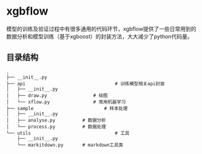 # xgbflow

模型的训练及验证过程中有很多通用的代码环节，xgbflow提供了一些日常用到的数据分析和模型训练（基于xgboost）的封装方法，大大减少了python代码量。

## 目录结构

```
.
├── __init__.py
├── api									# 训练模型相关api封装
│   ├── __init__.py
│   ├── draw.py 				# 绘图
│   └── xflow.py				# 常用机器学习
├── sample							# 样本处理
│   ├── __init__.py
│   ├── analyse.py			# 数据分析
│   └── process.py			# 数据处理
└── utils								# 工具
    ├── __init__.py
    └── markitdown.py		# markdown工具类
```

